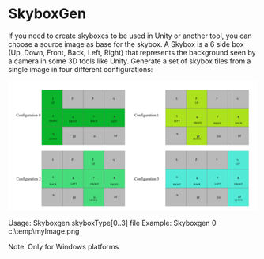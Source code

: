 # SkyboxGen
If you need to create skyboxes to be used in Unity or another tool, you can choose a source image as base for the skybox.
A Skybox is a 6 side box  (Up, Down, Front, Back, Left, Right) that represents the background seen by a camera in some 3D tools like Unity.
Generate a set of skybox tiles from a single image in four different configurations:

![Configurations](./SkyboxTemplateConfigs.png)
      

Usage: Skyboxgen skyboxType[0..3] file
Example: Skyboxgen 0 c:\temp\myImage.png

Note. Only for Windows platforms
